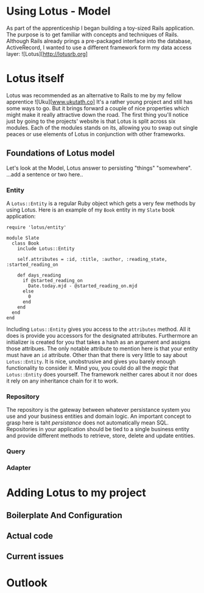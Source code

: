 # Using Lotus - Model 

As part of the apprenticeship I began building a toy-sized Rails application. 
The purpose is to get familiar with concepts and techniques of Rails.
Although Rails already prings a pre-packaged interface into the database, ActiveRecord, I wanted to use a different framework form my data access layer: ![Lotus][http://lotusrb.org]


<!--more-->

# Lotus itself
Lotus was recommended as an alternative to Rails to me by my fellow apprentice ![Uku][www.ukutath.co]
It's a rather young project and still has some ways to go. 
But it brings forward a couple of nice properties which might make it really attractive down the road.
The first thing you'll notice just by going to the projects' website is that Lotus is split across six modules.
Each of the modules stands on its, allowing you to swap out single peaces or use elements of Lotus in conjunction with other frameworks.

## Foundations of Lotus model
Let's look at the Model, Lotus answer to persisting "things" "somewhere".
...add a sentence or two here..

### Entity
A ``Lotus::Entity`` is a regular Ruby object which gets a very few methods by using Lotus.
Here is an example of my ``Book`` entity in my ``Slate`` book application:


    require 'lotus/entity'
    
    module Slate
      class Book
        include Lotus::Entity
    
        self.attributes = :id, :title, :author, :reading_state, :started_reading_on
    
        def days_reading
          if @started_reading_on
            Date.today.mjd - @started_reading_on.mjd
          else
            0
          end
        end
      end
    end

Including ``Lotus::Entity`` gives you access to the ``attributes`` method. 
All it does is provide you accessors for the designated attributes.
Furthermore an initializer is created for you that takes a hash as an argument and assigns those attribues.
The only notable attribute to mention here is that your entity must have an ``id`` attribute.
Other than that there is very little to say about ``Lotus::Entity``. 
It is nice, unobstrusive and gives you barely enough functionality to consider it.
Mind you, you could do all the _magic_ that ``Lotus::Entity`` does yourself. 
The framework neither cares about it nor does it rely on any inheritance chain for it to work.

### Repository
The repository is the gateway between whatever persistance system you use and your business entities and domain logic.
An important concept to grasp here is taht _persistance_ does not automatically mean SQL. 
Repositories in your application should be tied to a single business entity and provide different methods to retrieve, store, delete and update entities.


### Query
### Adapter

# Adding Lotus to my project

## Boilerplate And Configuration
## Actual code

## Current issues

# Outlook
